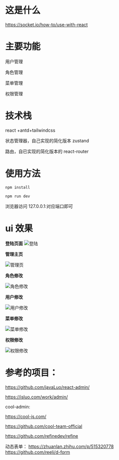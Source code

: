 # 这是什么

https://socket.io/how-to/use-with-react

# 主要功能

用户管理

角色管理

菜单管理

权限管理

# 技术栈

react +antd+tailwindcss

状态管理器，自己实现的简化版本 zustand

路由，自已实现的简化版本的 react-router

# 使用方法

```
npm install

npm run dev
```

浏览器访问 127.0.0.1:对应端口即可

# ui 效果

**登陆页面**
![登陆](/doc/img/login.png)

**管理主页**

![管理页](/doc/img/home.png)

**角色修改**

![角色修改](/doc/img/change_role.png)

**用户修改**

![用户修改](/doc/img/change_user.png)

**菜单修改**

![菜单修改](/doc/img/menu_change.png)

**权限修改**

![权限修改](/doc/img/power_change.png)

# 参考的项目：

https://github.com/javaLuo/react-admin/

https://isluo.com/work/admin/

cool-admin:

https://cool-js.com/

https://github.com/cool-team-official

https://github.com/refinedev/refine

动态表单：
https://zhuanlan.zhihu.com/p/515320778
https://github.com/reeli/d-form
